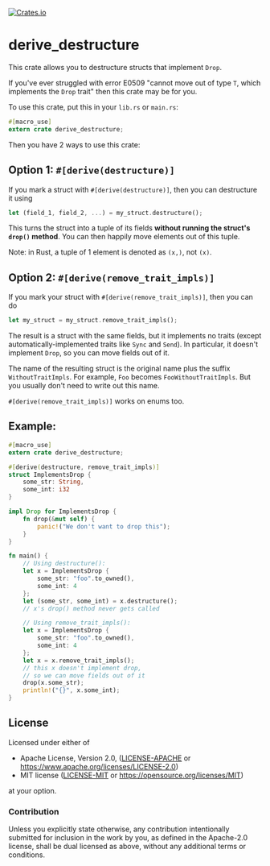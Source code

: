 [![Crates.io](https://img.shields.io/crates/v/derive_destructure.svg)](https://crates.io/crates/derive_destructure)

# derive_destructure

This crate allows you to destructure structs that implement `Drop`.

If you've ever struggled with error E0509
"cannot move out of type `T`, which implements the `Drop` trait"
then this crate may be for you.

To use this crate, put this in your `lib.rs` or `main.rs`:
```rust
#[macro_use]
extern crate derive_destructure;
```

Then you have 2 ways to use this crate:

## Option 1: `#[derive(destructure)]`

If you mark a struct with `#[derive(destructure)]`, then you can destructure it using
```rust
let (field_1, field_2, ...) = my_struct.destructure();
```

This turns the struct into a tuple of its fields **without running the struct's `drop()`
method**. You can then happily move elements out of this tuple.

Note: in Rust, a tuple of 1 element is denoted as `(x,)`, not `(x)`.

## Option 2: `#[derive(remove_trait_impls)]`

If you mark your struct with `#[derive(remove_trait_impls)]`, then you can do
```rust
let my_struct = my_struct.remove_trait_impls();
```

The result is a struct with the same fields, but it implements no traits
(except automatically-implemented traits like `Sync` and `Send`).
In particular, it doesn't implement `Drop`, so you can move fields out of it.

The name of the resulting struct is the original name plus the suffix `WithoutTraitImpls`.
For example, `Foo` becomes `FooWithoutTraitImpls`. But you usually don't need to write
out this name.

`#[derive(remove_trait_impls)]` works on enums too.

## Example:
```rust
#[macro_use]
extern crate derive_destructure;

#[derive(destructure, remove_trait_impls)]
struct ImplementsDrop {
    some_str: String,
    some_int: i32
}

impl Drop for ImplementsDrop {
    fn drop(&mut self) {
        panic!("We don't want to drop this");
    }
}

fn main() {
    // Using destructure():
    let x = ImplementsDrop {
        some_str: "foo".to_owned(),
        some_int: 4
    };
    let (some_str, some_int) = x.destructure();
    // x's drop() method never gets called

    // Using remove_trait_impls():
    let x = ImplementsDrop {
        some_str: "foo".to_owned(),
        some_int: 4
    };
    let x = x.remove_trait_impls();
    // this x doesn't implement drop,
    // so we can move fields out of it
    drop(x.some_str);
    println!("{}", x.some_int);
}
```

## License

Licensed under either of

* Apache License, Version 2.0, ([LICENSE-APACHE](LICENSE-APACHE) or https://www.apache.org/licenses/LICENSE-2.0)
* MIT license ([LICENSE-MIT](LICENSE-MIT) or https://opensource.org/licenses/MIT)

at your option.

### Contribution

Unless you explicitly state otherwise, any contribution intentionally
submitted for inclusion in the work by you, as defined in the Apache-2.0
license, shall be dual licensed as above, without any additional terms or
conditions.
